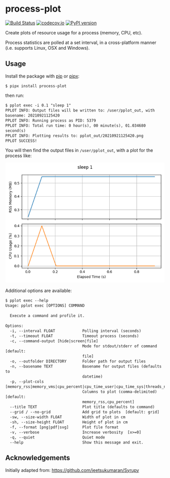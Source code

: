 # process-plot

[![Build Status][ci-badge]][ci-link]
[![codecov.io][cov-badge]][cov-link]
[![PyPI version][pypi-badge]][pypi-link]

Create plots of resource usage for a process (memory, CPU, etc).

Process statistics are polled at a set interval, in a cross-platform manner (i.e. supports Linux, OSX and Windows).

## Usage

Install the package with [pip](https://pip.pypa.io) or [pipx](https://github.com/pypa/pipx):

```console
$ pipx install process-plot
```

then run:

```console
$ pplot exec -i 0.1 "sleep 1"
PPLOT INFO: Output files will be written to: /user/pplot_out, with basename: 20210921125420
PPLOT INFO: Running process as PID: 5379
PPLOT INFO: Total run time: 0 hour(s), 00 minute(s), 01.034680 second(s)
PPLOT INFO: Plotting results to: pplot_out/20210921125420.png
PPLOT SUCCESS!
```

You will then find the output files in `/user/pplot_out`, with a plot for the process like:

![example plot](example.png)

Additional options are available:

```console
$ pplot exec --help
Usage: pplot exec [OPTIONS] COMMAND

  Execute a command and profile it.

Options:
  -i, --interval FLOAT            Polling interval (seconds)
  -t, --timeout FLOAT             Timeout process (seconds)
  -c, --command-output [hide|screen|file]
                                  Mode for stdout/stderr of command  [default:
                                  file]
  -o, --outfolder DIRECTORY       Folder path for output files
  -n, --basename TEXT             Basename for output files (defaults to
                                  datetime)
  -p, --plot-cols [memory_rss|memory_vms|cpu_percent|cpu_time_user|cpu_time_sys|threads_num|files_num]
                                  Columns to plot (comma-delimited)  [default:
                                  memory_rss,cpu_percent]
  --title TEXT                    Plot title (defaults to command)
  --grid / --no-grid              Add grid to plots  [default: grid]
  -sw, --size-width FLOAT         Width of plot in cm
  -sh, --size-height FLOAT        Height of plot in cm
  -f, --format [png|pdf|svg]      Plot file format
  -v, --verbose                   Increase verbosity  [x>=0]
  -q, --quiet                     Quiet mode
  --help                          Show this message and exit.
```

## Acknowledgements

Initially adapted from: <https://github.com/jeetsukumaran/Syrupy>

[ci-badge]: https://github.com/chrisjsewell/process-plot/workflows/CI/badge.svg?branch=main
[ci-link]: https://github.com/chrisjsewell/process-plot/actions?query=workflow%3ACI+branch%3Amain+event%3Apush
[cov-badge]: https://codecov.io/gh/chrisjsewell/process-plot/branch/main/graph/badge.svg
[cov-link]: https://codecov.io/gh/chrisjsewell/process-plot
[pypi-badge]: https://img.shields.io/pypi/v/process-plot.svg
[pypi-link]: https://pypi.org/project/process-plot

